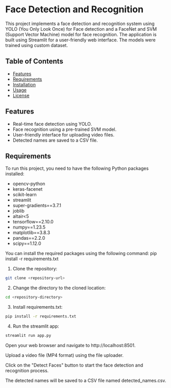 # Face Detection and Recognition

This project implements a face detection and recognition system using YOLO (You Only Look Once) for Face detection and a FaceNet and SVM (Support Vector Machine) model for face recognition. The application is built using Streamlit for a user-friendly web interface. The models were trained using custom dataset.

## Table of Contents

- [Features](#features)
- [Requirements](#requirements)
- [Installation](#installation)
- [Usage](#usage)
- [License](#license)

## Features

- Real-time face detection using YOLO.
- Face recognition using a pre-trained SVM model.
- User-friendly interface for uploading video files.
- Detected names are saved to a CSV file.

## Requirements

To run this project, you need to have the following Python packages installed:

- opencv-python
- keras-facenet
- scikit-learn
- streamlit
- super-gradients==3.7.1
- joblib
- altair<5
- tensorflow==2.10.0
- numpy==1.23.5
- matplotlib==3.8.3
- pandas==2.2.0
- scipy==1.12.0

You can install the required packages using the following command:
pip install -r requirements.txt
1. Clone the repository:
```bash
git clone <repository-url>
```
2. Change the directory to the cloned location:
```bash
cd <repository-directory>
```
3. Install requirements.txt:
```bash
pip install -r requirements.txt
```
4. Run the streamlit app:
```bash
streamlit run app.py
```
Open your web browser and navigate to http://localhost:8501.

Upload a video file (MP4 format) using the file uploader.

Click on the "Detect Faces" button to start the face detection and recognition process.

The detected names will be saved to a CSV file named detected_names.csv.
